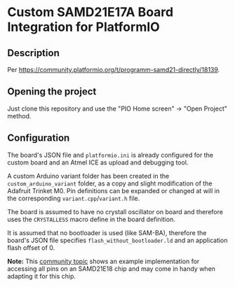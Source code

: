 # Custom SAMD21E17A Board Integration for PlatformIO

## Description 

Per https://community.platformio.org/t/programm-samd21-directly/18139.

## Opening the project 

Just clone this repository and use the "PIO Home screen" -> "Open Project" method. 

## Configuration

The board's JSON file and `platformio.ini` is already configured for the custom board and an Atmel ICE as upload and debugging tool. 

A custom Arduino variant folder has been created in the `custom_arduino_variant` folder, as a copy and slight modification of the Adafruit Trinket M0. Pin definitions can be expanded or changed at will in the corresponding `variant.cpp`/`variant.h` file. 

The board is assumed to have no crystall oscillator on board and therefore uses the `CRYSTALLESS` macro define in the board definition.

It is assumed that no bootloader is used (like SAM-BA), therefore the board's JSON file specifies `flash_without_bootloader.ld` and an application flash offset of 0.

**Note:** This [community topic](https://community.platformio.org/t/how-to-access-pins-on-samd21-e18a-with-arduino-framework-on-custom-board/18130/2?u=maxgerhardt) shows an example implementation for accessing all pins on an SAMD21E18 chip and may come in handy when adapting it for this chip.
